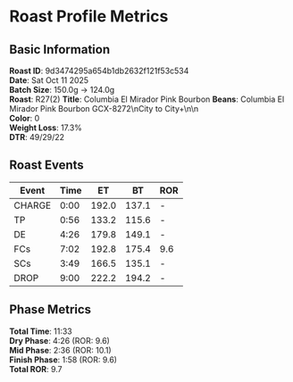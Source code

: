 # Roast Profile Metrics

## Basic Information
**Roast ID**: 9d3474295a654b1db2632f121f53c534  
**Date**: Sat Oct 11 2025  
**Batch Size**: 150.0g → 124.0g  
**Roast**: R27(2)
**Title**: Columbia El Mirador Pink Bourbon
**Beans**: Columbia El Mirador Pink Bourbon GCX-8272\nCity to City+\n\n  
**Color**: 0  
**Weight Loss**: 17.3%  
**DTR**: 49/29/22  

## Roast Events

| Event | Time | ET | BT | ROR |
|-------|------|----|----|-----|
| CHARGE | 0:00 | 192.0 | 137.1 | - |
| TP | 0:56 | 133.2 | 115.6 | - |
| DE | 4:26 | 179.8 | 149.1 | - |
| FCs | 7:02 | 192.8 | 175.4 | 9.6 |
| SCs | 3:49 | 166.5 | 135.1 | - |
| DROP | 9:00 | 222.2 | 194.2 | - |

## Phase Metrics
**Total Time**: 11:33  
**Dry Phase**: 4:26 (ROR: 9.6)  
**Mid Phase**: 2:36 (ROR: 10.1)  
**Finish Phase**: 1:58 (ROR: 9.6)  
**Total ROR**: 9.7  
